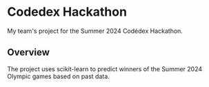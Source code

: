 # Codedex Hackathon
My team's project for the Summer 2024 Codédex Hackathon.

## Overview
The project uses scikit-learn to predict winners of the Summer 2024 Olympic games based on past data.

